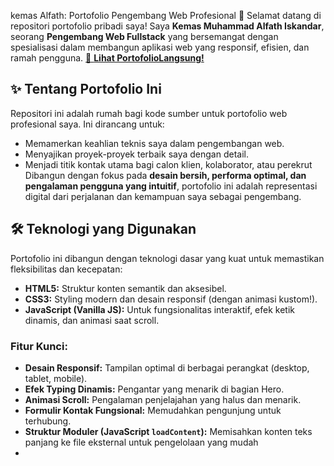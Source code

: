 kemas Alfath: Portofolio Pengembang Web Profesional 🚀
Selamat datang di repositori portofolio pribadi saya! Saya **Kemas Muhammad Alfath Iskandar**, seorang **Pengembang Web Fullstack** yang bersemangat dengan spesialisasi dalam membangun aplikasi web yang responsif, efisien, dan ramah pengguna.
[🔗 **Lihat  PortofolioLangsung!**](https://kemasmalfath.github.io/Portofolio_WEBSITE/)
## ✨ Tentang Portofolio Ini
Repositori ini adalah rumah bagi kode sumber untuk portofolio web profesional saya. Ini dirancang untuk:
* Memamerkan keahlian teknis saya dalam pengembangan web.
* Menyajikan proyek-proyek terbaik saya dengan detail.
* Menjadi titik kontak utama bagi calon klien, kolaborator, atau perekrut
Dibangun dengan fokus pada **desain bersih, performa optimal, dan pengalaman pengguna yang intuitif**, portofolio ini adalah representasi digital dari perjalanan dan kemampuan saya sebagai pengembang.
## 🛠️ Teknologi yang Digunakan 
Portofolio ini dibangun dengan teknologi dasar yang kuat untuk memastikan fleksibilitas dan kecepatan:
* **HTML5:** Struktur konten semantik dan aksesibel.
* **CSS3:** Styling modern dan desain responsif (dengan animasi kustom!).
* **JavaScript (Vanilla JS):** Untuk fungsionalitas interaktif, efek ketik dinamis, dan animasi saat scroll.
### Fitur Kunci:
* **Desain Responsif:** Tampilan optimal di berbagai perangkat (desktop, tablet, mobile).
* **Efek Typing Dinamis:** Pengantar yang menarik di bagian Hero.
* **Animasi Scroll:** Pengalaman penjelajahan yang halus dan menarik.
* **Formulir Kontak Fungsional:** Memudahkan pengunjung untuk terhubung.
* **Struktur Moduler (JavaScript `loadContent`):** Memisahkan konten teks panjang ke file eksternal untuk pengelolaan yang mudah
* 

